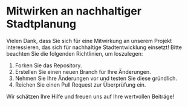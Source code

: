 # Mitwirken an nachhaltiger Stadtplanung

Vielen Dank, dass Sie sich für eine Mitwirkung an unserem Projekt interessieren, das sich für nachhaltige Stadtentwicklung einsetzt! Bitte beachten Sie die folgenden Richtlinien, um loszulegen:

1. Forken Sie das Repository.
2. Erstellen Sie einen neuen Branch für Ihre Änderungen.
3. Nehmen Sie Ihre Änderungen vor und testen Sie diese gründlich.
4. Reichen Sie einen Pull Request zur Überprüfung ein.

Wir schätzen Ihre Hilfe und freuen uns auf Ihre wertvollen Beiträge!